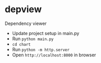# depview
Dependency viewer

- Update project setup in main.py
- Run `python main.py`
- `cd chart`
- Run `python -m http.server`
- Open `http://localhost:8000` in browser
